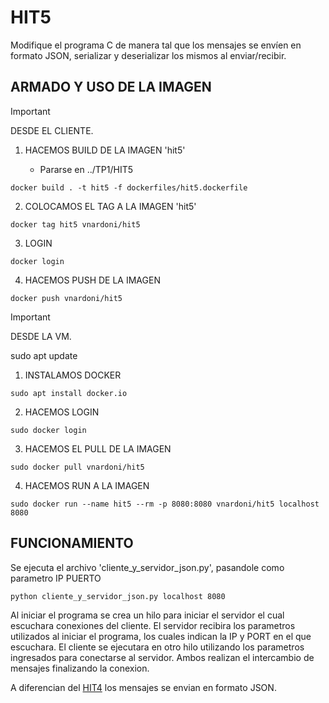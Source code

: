 # HIT5

Modifique el programa C de manera tal que los mensajes se envíen en formato JSON, serializar y deserializar los mismos al enviar/recibir. 

## ARMADO Y USO DE LA IMAGEN 

> [!IMPORTANT]
> DESDE EL CLIENTE.

1. HACEMOS BUILD DE LA IMAGEN 'hit5' 

    - Pararse en ../TP1/HIT5

```
docker build . -t hit5 -f dockerfiles/hit5.dockerfile
```

2. COLOCAMOS EL TAG A LA IMAGEN 'hit5' 

```
docker tag hit5 vnardoni/hit5
```

3. LOGIN 

```
docker login
```

4. HACEMOS PUSH DE LA IMAGEN 

```
docker push vnardoni/hit5
```


> [!IMPORTANT]
> DESDE LA VM.

 sudo apt update
 
1. INSTALAMOS DOCKER 

```
sudo apt install docker.io
```

2. HACEMOS LOGIN 

```
sudo docker login
```

3. HACEMOS EL PULL DE LA IMAGEN 

```
sudo docker pull vnardoni/hit5
```

4. HACEMOS RUN A LA IMAGEN 

```
sudo docker run --name hit5 --rm -p 8080:8080 vnardoni/hit5 localhost 8080
```

## FUNCIONAMIENTO

Se ejecuta el archivo 'cliente_y_servidor_json.py', pasandole como parametro IP PUERTO

```
python cliente_y_servidor_json.py localhost 8080
```

Al iniciar el programa se crea un hilo para iniciar el servidor el cual escuchara conexiones del cliente. El servidor recibira los parametros utilizados al iniciar el programa, los cuales indican la IP y PORT en el que escuchara. El cliente se ejecutara en otro hilo utilizando los parametros ingresados para conectarse al servidor. Ambos realizan el intercambio de mensajes finalizando la conexion.

A diferencian del [HIT4](https://github.com/VNardoni/sdypp/tree/main/TP1/HIT4) los mensajes se envian en formato JSON.
